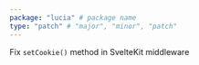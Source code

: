 ```yaml
---
package: "lucia" # package name
type: "patch" # "major", "minor", "patch"
---
```


Fix `setCookie()` method in SvelteKit middleware